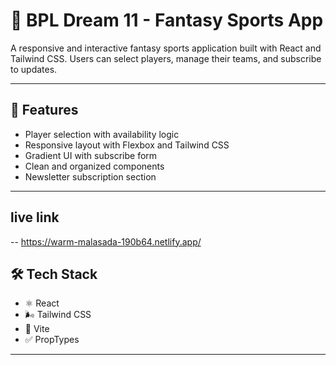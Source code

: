 # 📱 BPL Dream 11 - Fantasy Sports App

A responsive and interactive fantasy sports application built with React and Tailwind CSS. Users can select players, manage their teams, and subscribe to updates.

---

## 🚀 Features

- Player selection with availability logic
- Responsive layout with Flexbox and Tailwind CSS
- Gradient UI with subscribe form
- Clean and organized components
- Newsletter subscription section

---

## live link
-- https://warm-malasada-190b64.netlify.app/

## 🛠️ Tech Stack

- ⚛️ React
- 🌬️ Tailwind CSS
- 🧠 Vite
- ✅ PropTypes

---

